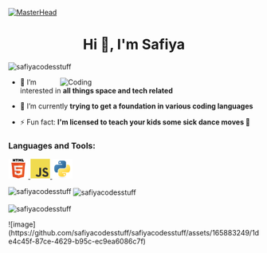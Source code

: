 [![MasterHead](https://pin.it/6z15I8ZyH)](https://safiyacodesstuff.io)

<h1 align="center">Hi 👋, I'm Safiya</h1>
<p align="left"> <img src="https://komarev.com/ghpvc/?username=safiyacodesstuff&label=Profile%20views&color=0e75b6&style=flat" alt="safiyacodesstuff" /> </p>
<img align="right" alt="Coding" width="400" src="
https://pin.it/toOjQT8Xg">


- 👀 I’m interested in **all things space and tech related**

- 🌱 I’m currently **trying to get a foundation in various coding languages**

- ⚡ Fun fact: **I'm licensed to teach your kids some sick dance moves 🕺**


<h3 align="left">Languages and Tools:</h3>
<p align="left"> <a href="https://www.w3.org/html/" target="_blank" rel="noreferrer"> <img src="https://raw.githubusercontent.com/devicons/devicon/master/icons/html5/html5-original-wordmark.svg" alt="html5" width="40" height="40"/> </a> <a href="https://developer.mozilla.org/en-US/docs/Web/JavaScript" target="_blank" rel="noreferrer"> <img src="https://raw.githubusercontent.com/devicons/devicon/master/icons/javascript/javascript-original.svg" alt="javascript" width="40" height="40"/> </a> <a href="https://www.python.org" target="_blank" rel="noreferrer"> <img src="https://raw.githubusercontent.com/devicons/devicon/master/icons/python/python-original.svg" alt="python" width="40" height="40"/> </a> </p>

<p><img align="left" src="https://github-readme-stats.vercel.app/api/top-langs?username=safiyacodesstuff&show_icons=true&locale=en&layout=compact" alt="safiyacodesstuff" /></p>

<p>&nbsp;<img align="center" src="https://github-readme-stats.vercel.app/api?username=safiyacodesstuff&show_icons=true&locale=en" alt="safiyacodesstuff" /></p>

<p><img align="center" src="https://github-readme-streak-stats.herokuapp.com/?user=safiyacodesstuff&" alt="safiyacodesstuff" /></p>![image](https://github.com/safiyacodesstuff/safiyacodesstuff/assets/165883249/1de4c45f-87ce-4629-b95c-ec9ea6086c7f)

